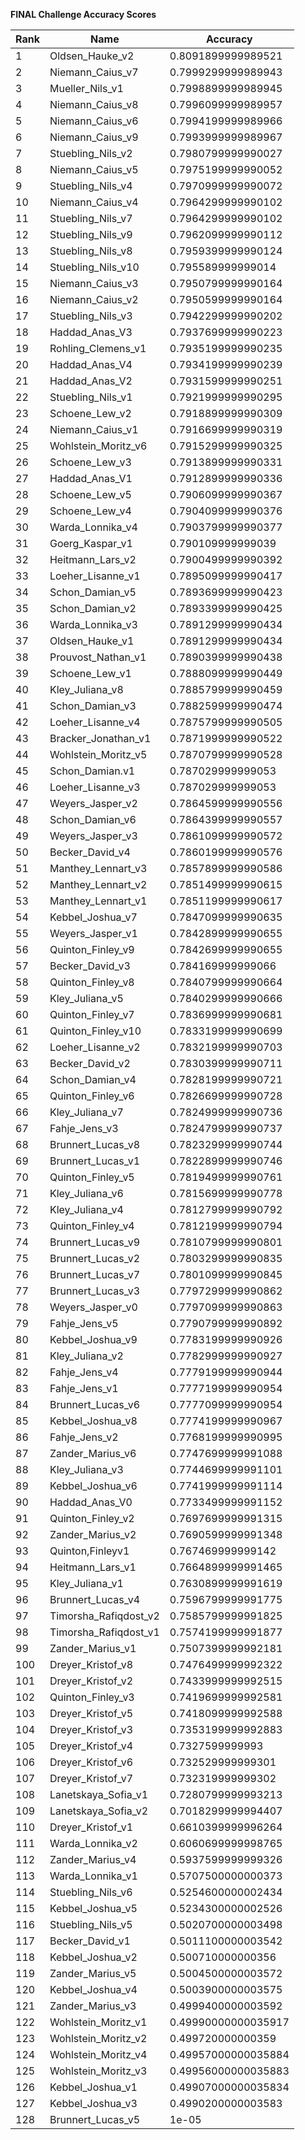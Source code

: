 **FINAL Challenge Accuracy Scores**



|Rank|Name|Accuracy|
|----|-----|---|
|1|Oldsen_Hauke_v2|0.8091899999989521|
|2|Niemann_Caius_v7|0.7999299999989943|
|3|Mueller_Nils_v1|0.7998899999989945|
|4|Niemann_Caius_v8|0.7996099999989957|
|5|Niemann_Caius_v6|0.7994199999989966|
|6|Niemann_Caius_v9|0.7993999999989967|
|7|Stuebling_Nils_v2|0.7980799999990027|
|8|Niemann_Caius_v5|0.7975199999990052|
|9|Stuebling_Nils_v4|0.7970999999990072|
|10|Niemann_Caius_v4|0.7964299999990102|
|11|Stuebling_Nils_v7|0.7964299999990102|
|12|Stuebling_Nils_v9|0.7962099999990112|
|13|Stuebling_Nils_v8|0.7959399999990124|
|14|Stuebling_Nils_v10|0.795589999999014|
|15|Niemann_Caius_v3|0.7950799999990164|
|16|Niemann_Caius_v2|0.7950599999990164|
|17|Stuebling_Nils_v3|0.7942299999990202|
|18|Haddad_Anas_V3|0.7937699999990223|
|19|Rohling_Clemens_v1|0.7935199999990235|
|20|Haddad_Anas_V4|0.7934199999990239|
|21|Haddad_Anas_V2|0.7931599999990251|
|22|Stuebling_Nils_v1|0.7921999999990295|
|23|Schoene_Lew_v2|0.7918899999990309|
|24|Niemann_Caius_v1|0.7916699999990319|
|25|Wohlstein_Moritz_v6|0.7915299999990325|
|26|Schoene_Lew_v3|0.7913899999990331|
|27|Haddad_Anas_V1|0.7912899999990336|
|28|Schoene_Lew_v5|0.7906099999990367|
|29|Schoene_Lew_v4|0.7904099999990376|
|30|Warda_Lonnika_v4|0.7903799999990377|
|31|Goerg_Kaspar_v1|0.790109999999039|
|32|Heitmann_Lars_v2|0.7900499999990392|
|33|Loeher_Lisanne_v1|0.7895099999990417|
|34|Schon_Damian_v5|0.7893699999990423|
|35|Schon_Damian_v2|0.7893399999990425|
|36|Warda_Lonnika_v3|0.7891299999990434|
|37|Oldsen_Hauke_v1|0.7891299999990434|
|38|Prouvost_Nathan_v1|0.7890399999990438|
|39|Schoene_Lew_v1|0.7888099999990449|
|40|Kley_Juliana_v8|0.7885799999990459|
|41|Schon_Damian_v3|0.7882599999990474|
|42|Loeher_Lisanne_v4|0.7875799999990505|
|43|Bracker_Jonathan_v1|0.7871999999990522|
|44|Wohlstein_Moritz_v5|0.7870799999990528|
|45|Schon_Damian.v1|0.787029999999053|
|46|Loeher_Lisanne_v3|0.787029999999053|
|47|Weyers_Jasper_v2|0.7864599999990556|
|48|Schon_Damian_v6|0.7864399999990557|
|49|Weyers_Jasper_v3|0.7861099999990572|
|50|Becker_David_v4|0.7860199999990576|
|51|Manthey_Lennart_v3|0.7857899999990586|
|52|Manthey_Lennart_v2|0.7851499999990615|
|53|Manthey_Lennart_v1|0.7851199999990617|
|54|Kebbel_Joshua_v7|0.7847099999990635|
|55|Weyers_Jasper_v1|0.7842899999990655|
|56|Quinton_Finley_v9|0.7842699999990655|
|57|Becker_David_v3|0.784169999999066|
|58|Quinton_Finley_v8|0.7840799999990664|
|59|Kley_Juliana_v5|0.7840299999990666|
|60|Quinton_Finley_v7|0.7836999999990681|
|61|Quinton_Finley_v10|0.7833199999990699|
|62|Loeher_Lisanne_v2|0.7832199999990703|
|63|Becker_David_v2|0.7830399999990711|
|64|Schon_Damian_v4|0.7828199999990721|
|65|Quinton_Finley_v6|0.7826699999990728|
|66|Kley_Juliana_v7|0.7824999999990736|
|67|Fahje_Jens_v3|0.7824799999990737|
|68|Brunnert_Lucas_v8|0.7823299999990744|
|69|Brunnert_Lucas_v1|0.7822899999990746|
|70|Quinton_Finley_v5|0.7819499999990761|
|71|Kley_Juliana_v6|0.7815699999990778|
|72|Kley_Juliana_v4|0.7812799999990792|
|73|Quinton_Finley_v4|0.7812199999990794|
|74|Brunnert_Lucas_v9|0.7810799999990801|
|75|Brunnert_Lucas_v2|0.7803299999990835|
|76|Brunnert_Lucas_v7|0.7801099999990845|
|77|Brunnert_Lucas_v3|0.7797299999990862|
|78|Weyers_Jasper_v0|0.7797099999990863|
|79|Fahje_Jens_v5|0.7790799999990892|
|80|Kebbel_Joshua_v9|0.7783199999990926|
|81|Kley_Juliana_v2|0.7782999999990927|
|82|Fahje_Jens_v4|0.7779199999990944|
|83|Fahje_Jens_v1|0.7777199999990954|
|84|Brunnert_Lucas_v6|0.7777099999990954|
|85|Kebbel_Joshua_v8|0.7774199999990967|
|86|Fahje_Jens_v2|0.7768199999990995|
|87|Zander_Marius_v6|0.7747699999991088|
|88|Kley_Juliana_v3|0.7744699999991101|
|89|Kebbel_Joshua_v6|0.7741999999991114|
|90|Haddad_Anas_V0|0.7733499999991152|
|91|Quinton_Finley_v2|0.7697699999991315|
|92|Zander_Marius_v2|0.7690599999991348|
|93|Quinton,Finleyv1|0.767469999999142|
|94|Heitmann_Lars_v1|0.7664899999991465|
|95|Kley_Juliana_v1|0.7630899999991619|
|96|Brunnert_Lucas_v4|0.7596799999991775|
|97|Timorsha_Rafiqdost_v2|0.7585799999991825|
|98|Timorsha_Rafiqdost_v1|0.7574199999991877|
|99|Zander_Marius_v1|0.7507399999992181|
|100|Dreyer_Kristof_v8|0.7476499999992322|
|101|Dreyer_Kristof_v2|0.7433999999992515|
|102|Quinton_Finley_v3|0.7419699999992581|
|103|Dreyer_Kristof_v5|0.7418099999992588|
|104|Dreyer_Kristof_v3|0.7353199999992883|
|105|Dreyer_Kristof_v4|0.7327599999993|
|106|Dreyer_Kristof_v6|0.732529999999301|
|107|Dreyer_Kristof_v7|0.732319999999302|
|108|Lanetskaya_Sofia_v1|0.7280799999993213|
|109|Lanetskaya_Sofia_v2|0.7018299999994407|
|110|Dreyer_Kristof_v1|0.6610399999996264|
|111|Warda_Lonnika_v2|0.6060699999998765|
|112|Zander_Marius_v4|0.5937599999999326|
|113|Warda_Lonnika_v1|0.5707500000000373|
|114|Stuebling_Nils_v6|0.5254600000002434|
|115|Kebbel_Joshua_v5|0.5234300000002526|
|116|Stuebling_Nils_v5|0.5020700000003498|
|117|Becker_David_v1|0.5011100000003542|
|118|Kebbel_Joshua_v2|0.500710000000356|
|119|Zander_Marius_v5|0.5004500000003572|
|120|Kebbel_Joshua_v4|0.5003900000003575|
|121|Zander_Marius_v3|0.4999400000003592|
|122|Wohlstein_Moritz_v1|0.49990000000035917|
|123|Wohlstein_Moritz_v2|0.499720000000359|
|124|Wohlstein_Moritz_v4|0.49957000000035884|
|125|Wohlstein_Moritz_v3|0.49956000000035883|
|126|Kebbel_Joshua_v1|0.49907000000035834|
|127|Kebbel_Joshua_v3|0.4990200000003583|
|128|Brunnert_Lucas_v5|1e-05|
